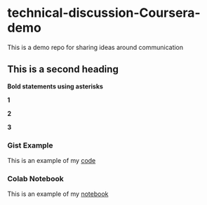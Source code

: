 # technical-discussion-Coursera-demo
This is a demo repo for sharing ideas around communication


## This is a second heading

**Bold statements using asterisks**

**1**

**2**

**3**


### Gist Example
This is an example of my [code](https://gist.github.com/Jae-sh/60a29c1f130408f0bf5c2d867effae80) 


### Colab Notebook
This is an example of my [notebook](https://colab.research.google.com/drive/1nhqT0yxMG-fA_iMkQgN2eZRd_iWtb3w0?usp=sharing)

